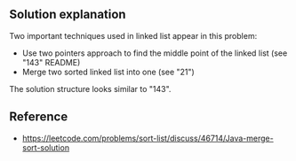## Solution explanation

Two important techniques used in linked list appear in this problem:

- Use two pointers approach to find the middle point of the linked list (see "143" README)
- Merge two sorted linked list into one (see "21")

The solution structure looks similar to "143".

## Reference

- https://leetcode.com/problems/sort-list/discuss/46714/Java-merge-sort-solution